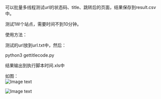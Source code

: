 可以批量多线程测试url的状态码、title、跳转后的页面，结果保存到result.csv中。  

测试1W个站点，需要时间不到10分钟。  

使用方法：

测试的url放到url.txt中，然后：

python3 gettitlecode.py

结果输出到执行脚本时间.xls中  

如图：  
![Image text](https://github.com/doulicau/urlgettitlecode/blob/master/1.jpg)  

![Image text](https://github.com/doulicau/urlgettitlecode/blob/master/2.jpg)


